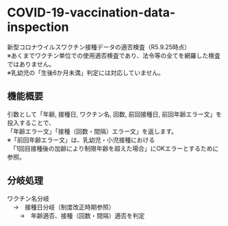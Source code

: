 # COVID-19-vaccination-data-inspection
新型コロナウイルスワクチン接種データの適否検査（R5.9.25時点）  
※あくまでワクチン単位での使用適否検査であり、法令等の全てを網羅した検査ではありません。  
※乳幼児の「生後6か月未満」判定には対応していません。
## 機能概要
引数として「年齢, 接種日, ワクチン名, 回数, 前回接種日, 前回年齢エラー文」を投入することで、  
「年齢エラー文」「接種（回数・間隔）エラー文」を返します。  
※「前回年齢エラー文」は、乳幼児・小児接種における  
　「1回目接種後の加齢により制限年齢を超えた場合」にOKエラーとするために参照。
## 分岐処理
ワクチン名分岐  
　→　接種日分岐（制度改正時期参照）  
　　→　年齢適否、接種（回数・間隔）適否を判定  
